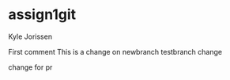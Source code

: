 # assign1git
Kyle Jorissen

First comment
This is a change on newbranch
testbranch change

change for pr